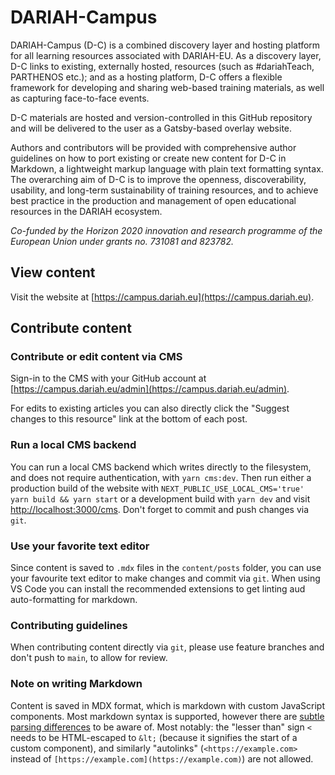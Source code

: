 <!--lint disable first-heading-level-->

# DARIAH-Campus

DARIAH-Campus (D-C) is a combined discovery layer and hosting platform for all learning resources
associated with DARIAH-EU. As a discovery layer, D-C links to existing, externally hosted, resources
(such as #dariahTeach, PARTHENOS etc.); and as a hosting platform, D-C offers a flexible framework
for developing and sharing web-based training materials, as well as capturing face-to-face events.

D-C materials are hosted and version-controlled in this GitHub repository and will be delivered to
the user as a Gatsby-based overlay website.

Authors and contributors will be provided with comprehensive author guidelines on how to port
existing or create new content for D-C in Markdown, a lightweight markup language with plain text
formatting syntax. The overarching aim of D-C is to improve the openness, discoverability,
usability, and long-term sustainability of training resources, and to achieve best practice in the
production and management of open educational resources in the DARIAH ecosystem.

_Co-funded by the Horizon 2020 innovation and research programme of the European Union under grants
no. 731081 and 823782._

## View content

Visit the website at [https://campus.dariah.eu](https://campus.dariah.eu).

## Contribute content

### Contribute or edit content via CMS

Sign-in to the CMS with your GitHub account at
[https://campus.dariah.eu/admin](https://campus.dariah.eu/admin).

For edits to existing articles you can also directly click the "Suggest changes to this resource"
link at the bottom of each post.

### Run a local CMS backend

You can run a local CMS backend which writes directly to the filesystem, and does not require
authentication, with `yarn cms:dev`. Then run either a production build of the website with
`NEXT_PUBLIC_USE_LOCAL_CMS='true' yarn build && yarn start` or a development build with `yarn dev`
and visit [http://localhost:3000/cms](http://localhost:3000/admin). Don't forget to commit and push
changes via `git`.

### Use your favorite text editor

Since content is saved to `.mdx` files in the `content/posts` folder, you can use your favourite
text editor to make changes and commit via `git`. When using VS Code you can install the recommended
extensions to get linting aud auto-formatting for markdown.

### Contributing guidelines

When contributing content directly via `git`, please use feature branches and don't push to `main`,
to allow for review.

### Note on writing Markdown

Content is saved in MDX format, which is markdown with custom JavaScript components. Most markdown
syntax is supported, however there are
[subtle parsing differences](https://github.com/micromark/mdx-state-machine#72-deviations-from-markdown)
to be aware of. Most notably: the "lesser than" sign `<` needs to be HTML-escaped to `&lt;` (because
it signifies the start of a custom component), and similarly "autolinks" (`<https://example.com>`
instead of `[https://example.com](https://example.com)`) are not allowed.
